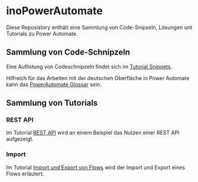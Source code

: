 # inoPowerAutomate

Diese Reposistory enthält eine Sammlung von Code-Snipseln, Lösungen unt Tutorials zu Power Automate.

## Sammlung von Code-Schnipzeln

Eine Auflistung von Codeschnipzeln findet sich im [Tutorial Snipnets](/tutorials/snipnets.md).

Hilfreich für das Arbeiten mit der deutschen Oberfläche in Power Automate kann das [PowerAutomate Glossar](https://github.com/INOPIAE/inoPowerAutomateGlossar/) sein.


## Sammlung von Tutorials

### REST API
Im Tutorial [REST API](/tutorials/restapi.md) wird an einem Beispiel das Nutzen einer REST API aufgezeigt.

### Import

Im Tutorial [Import und Export von Flows](/tutorials/importexportflow.md) wird der Import und Export eines Flows erläutert.

